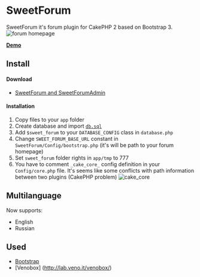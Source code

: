 SweetForum
==========

SweetForum it's forum plugin for CakePHP 2 based on Bootstrap 3.
![forum homepage](http://sf.saydima.com/img/github/forum.png)

**[Demo](http://sf.saydima.com/forum/)**

## Install

#### Download
* [SweetForum and SweetForumAdmin](https://github.com/scofield-ua/SweetForum/archive/master.zip)

#### Installation
1. Copy files to your `app` folder
2. Create database and import [`db.sql`](https://github.com/scofield-ua/SweetForum/blob/master/db.sql)
3. Add `$sweet_forum` to your `DATABASE_CONFIG` class in `database.php`
4. Change `SWEET_FORUM_BASE_URL` constant in `SweetForum/Config/bootstrap.php` (it's will be path to your forum homepage)
5. Set `sweet_forum` folder rights in `app/tmp` to 777
6. You have to comment `_cake_core_` config definition in your `Config/core.php` file. It's seems like some conflicts with path information between two plugins (CakePHP problem)
![cake_core](http://sf.saydima.com/img/github/cake_core.png)

## Multilanguage
Now supports:
* English 
* Russian

## Used
* [Bootstrap](http://getbootstrap.com/)
* [Venobox] (http://lab.veno.it/venobox/)
